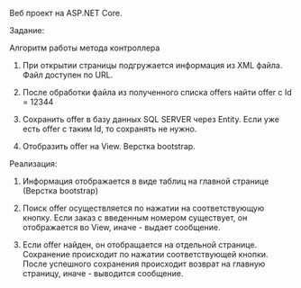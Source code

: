 Веб проект на ASP.NET Core. 

Задание:

Алгоритм работы метода контроллера

1. При открытии страницы подгружается информация из XML файла. Файл доступен по URL.

2. После обработки файла из полученного списка offers найти offer с Id = 12344

3. Сохранить offer в базу данных SQL SERVER через Entity. Если уже есть offer с таким Id, то сохранять не нужно.

4. Отобразить offer на View. Верстка bootstrap.




Реализация:

1. Информация отображается в виде таблиц на главной странице (Верстка bootstrap)

2. Поиск offer осуществляется по нажатии на соответствующую кнопку. Если заказ с введенным номером существует, он отображается во View, иначе - выдает сообщение. 

3. Если offer найден, он отобращается на отдельной странице. Сохранение происходит по нажатии соответствующей кнопки. После успешного сохранения происходит возврат на главную страницу, иначе - выводится сообщение.

